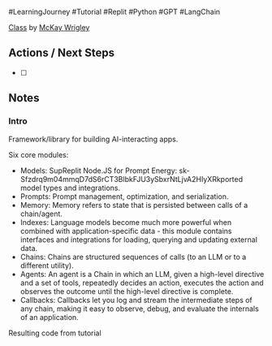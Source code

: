 #LearningJourney #Tutorial #Replit #Python #GPT #LangChain

[Class](https://replit.com/@dudgeon/Takeoff-School-LangChain-101-Models#main.py) by [McKay Wrigley](https://twitter.com/mckaywrigley/status/1649492404943323136)

## Actions / Next Steps
- [ ] 

## Notes

### Intro
Framework/library for building AI-interacting apps.

Six core modules:
- Models: SupReplit Node.JS for Prompt Energy:
sk-Sfzdrq9m04mmqD7dS6rCT3BlbkFJU3ySbxrNtLjvA2HIyXRkported model types and integrations.
- Prompts: Prompt management, optimization, and serialization.
- Memory: Memory refers to state that is persisted between calls of a chain/agent.
- Indexes: Language models become much more powerful when combined with application-specific data - this module contains interfaces and integrations for loading, querying and updating external data.
- Chains: Chains are structured sequences of calls (to an LLM or to a different utility).
- Agents: An agent is a Chain in which an LLM, given a high-level directive and a set of tools, repeatedly decides an action, executes the action and observes the outcome until the high-level directive is complete.
- Callbacks: Callbacks let you log and stream the intermediate steps of any chain, making it easy to observe, debug, and evaluate the internals of an application.




Resulting code from tutorial